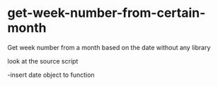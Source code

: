 # get-week-number-from-certain-month
Get week number from a month based on the date without any library

look at the source script


-insert date object to function
